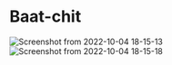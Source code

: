 # Baat-chit
![Screenshot from 2022-10-04 18-15-13](https://user-images.githubusercontent.com/78641798/193822742-ce0067bf-96a0-4c3b-bb70-aed6a44cc5e2.png)
![Screenshot from 2022-10-04 18-15-18](https://user-images.githubusercontent.com/78641798/193822780-caa13580-573b-4bdc-9b34-716fe0e9de0b.png)
